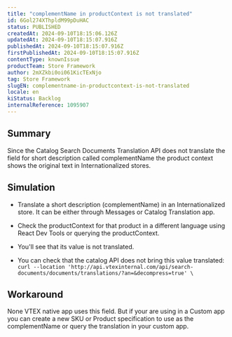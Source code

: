 ```yaml
---
title: "complementName in productContext is not translated"
id: 6Gol274XThpldM99pDuHAC
status: PUBLISHED
createdAt: 2024-09-10T18:15:06.126Z
updatedAt: 2024-09-10T18:15:07.916Z
publishedAt: 2024-09-10T18:15:07.916Z
firstPublishedAt: 2024-09-10T18:15:07.916Z
contentType: knownIssue
productTeam: Store Framework
author: 2mXZkbi0oi061KicTExNjo
tag: Store Framework
slugEN: complementname-in-productcontext-is-not-translated
locale: en
kiStatus: Backlog
internalReference: 1095907
---
```


## Summary


Since the Catalog Search Documents Translation API does not translate the field for short description called complementName the product context shows the original text in Internationalized stores.


##

## Simulation



- Translate a short description (complementName) in an Internationalized store. It can be either through Messages or Catalog Translation app.
- Check the productContext for that product in a different language using React Dev Tools or querying the productContext.
- You'll see that its value is not translated.

- You can check that the catalog API does not bring this value translated: `curl --location 'http://api.vtexinternal.com/api/search-documents/documents/translations/?an=&decompress=true' \`



##

## Workaround


None VTEX native app uses this field. But if your are using in a Custom app you can create a new SKU or Product specification to use as the complementName or query the translation in your custom app.





